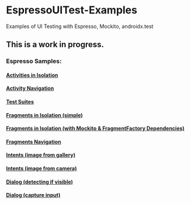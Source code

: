 # EspressoUITest-Examples
Examples of UI Testing with Espresso, Mockito, androidx.test

## This is a work in progress.

### Espresso Samples:
#### [Activities in Isolation](https://github.com/mitchtabian/EspressoUITest-Examples/tree/simple-activity)
#### [Activity Navigation](https://github.com/mitchtabian/EspressoUITest-Examples/tree/activity-navigation)
#### [Test Suites](https://github.com/mitchtabian/EspressoUITest-Examples/tree/test-suites)
#### [Fragments in Isolation (simple)](https://github.com/mitchtabian/EspressoUITest-Examples/tree/fragments-in-isolation)
#### [Fragments in Isolation (with Mockito & FragmentFactory Dependencies)](https://github.com/mitchtabian/EspressoUITest-Examples/tree/simple-mocking-dependencies)
#### [Fragments Navigation](https://github.com/mitchtabian/EspressoUITest-Examples/tree/fragment-navigation)
#### [Intents (image from gallery)](https://github.com/mitchtabian/EspressoUITest-Examples/tree/intents-gallery-example)
#### [Intents (image from camera)](https://github.com/mitchtabian/EspressoUITest-Examples/tree/intents-camera-example)
#### [Dialog (detecting if visible)](https://github.com/mitchtabian/EspressoUITest-Examples/tree/simple-dialog)
#### [Dialog (capture input)](https://github.com/mitchtabian/EspressoUITest-Examples/tree/dialog-capture-input)
